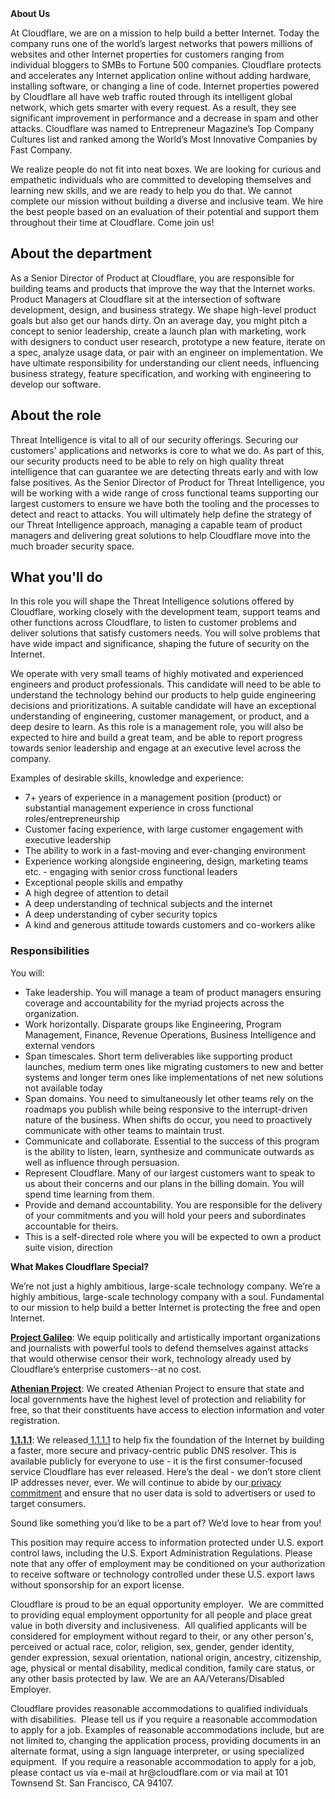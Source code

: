 <div class="content-intro">
	<div><strong>About Us</strong></div>
	<div>
		<p>At Cloudflare, we are on a mission to help build a better Internet. Today the company runs one of the world’s largest networks that powers millions of websites and other Internet properties for customers ranging from individual bloggers to SMBs to Fortune 500 companies. Cloudflare protects and accelerates any Internet application online without adding hardware, installing software, or changing a line of code. Internet properties powered by Cloudflare all have web traffic routed through its intelligent global network, which gets smarter with every request. As a result, they see significant improvement in performance and a decrease in spam and other attacks. Cloudflare was named to Entrepreneur Magazine’s Top Company Cultures list and ranked among the World’s Most Innovative Companies by Fast Company.&nbsp;</p>
		<p><span style="font-weight: 400;">We realize people do not fit into neat boxes. We are looking for curious and empathetic individuals who are committed to developing themselves and learning new skills, and we are ready to help you do that. We cannot complete our mission without building a diverse and inclusive team. We hire the best people based on an evaluation of their potential and support them throughout their time at Cloudflare. Come join us!&nbsp;</span></p>
	</div>
</div>
<h2>About the department</h2>
<p>As a Senior Director of Product at Cloudflare, you are responsible for building teams and products that improve the way that the Internet works. Product Managers at Cloudflare sit at the intersection of software development, design, and business strategy. We shape high-level product goals but also get our hands dirty. On an average day, you might pitch a concept to senior leadership, create a launch plan with marketing, work with designers to conduct user research, prototype a new feature, iterate on a spec, analyze usage data, or pair with an engineer on implementation. We have ultimate responsibility for understanding our client needs, influencing business strategy, feature specification, and working with engineering to develop our software.</p>
<h2>About the role</h2>
<p>Threat Intelligence is vital to all of our security offerings. Securing our customers' applications and networks is core to what we do. As part of this, our security products need to be able to rely on high quality threat intelligence that can guarantee we are detecting threats early and with low false positives. As the Senior Director of Product for Threat Intelligence, you will be working with a wide range of cross functional teams supporting our largest customers to ensure we have both the tooling and the processes to detect and react to attacks. You will ultimately help define the strategy of our Threat Intelligence approach, managing a capable team of product managers and delivering great solutions to help Cloudflare move into the much broader security space.</p>
<h2>What you'll do</h2>
<p>In this role you will shape the Threat Intelligence solutions offered by Cloudflare, working closely with the development team, support teams and other functions across Cloudflare, to listen to customer problems and deliver solutions that satisfy customers needs. You will solve problems that have wide impact and significance, shaping the future of security on the Internet.</p>
<p>We operate with very small teams of highly motivated and experienced engineers and product professionals. This candidate will need to be able to understand the technology behind our products to help guide engineering decisions and prioritizations. A suitable candidate will have an exceptional understanding of engineering, customer management, or product, and a deep desire to learn. As this role is a management role, you will also be expected to hire and build a great team, and be able to report progress towards senior leadership and engage at an executive level across the company.&nbsp;</p>
<p>Examples of desirable skills, knowledge and experience:</p>
<ul>
	<li>7+ years of experience in a management position (product) or substantial management experience in cross functional roles/entrepreneurship</li>
	<li>Customer facing experience, with large customer engagement with executive leadership</li>
	<li>The ability to work in a fast-moving and ever-changing environment</li>
	<li>Experience working alongside engineering, design, marketing teams etc. - engaging with senior cross functional leaders</li>
	<li>Exceptional people skills and empathy</li>
	<li>A high degree of attention to detail</li>
	<li>A deep understanding of technical subjects and the internet</li>
	<li>A deep understanding of cyber security topics</li>
	<li>A kind and generous attitude towards customers and co-workers alike</li>
</ul>
<h3>Responsibilities</h3>
<p>You will:&nbsp;</p>
<ul>
	<li>Take leadership. You will manage a team of product managers ensuring coverage and accountability for the myriad projects across the organization.&nbsp;</li>
	<li>Work horizontally. Disparate groups like Engineering, Program Management, Finance, Revenue Operations, Business Intelligence and external vendors</li>
	<li>Span timescales. Short term deliverables like supporting product launches, medium term ones like migrating customers to new and better systems and longer term ones like implementations of net new solutions not available today</li>
	<li>Span domains. You need to simultaneously let other teams rely on the roadmaps you publish while being responsive to the interrupt-driven nature of the business. When shifts do occur, you need to proactively communicate with other teams to maintain trust.&nbsp;</li>
	<li>Communicate and collaborate. Essential to the success of this program is the ability to listen, learn, synthesize and communicate outwards as well as influence through persuasion.</li>
	<li>Represent Cloudflare. Many of our largest customers want to speak to us about their concerns and our plans in the billing domain. You will spend time learning from them.&nbsp;</li>
	<li>Provide and demand accountability. You are responsible for the delivery of your commitments and you will hold your peers and subordinates accountable for theirs.&nbsp;</li>
	<li>This is a self-directed role where you will be expected to own a product suite vision, direction</li>
</ul>
<div class="content-conclusion">
	<p><strong>What Makes Cloudflare Special?</strong></p>
	<p><span style="font-weight: 400;">We’re not just a highly ambitious, large-scale technology company. We’re a highly ambitious, large-scale technology company with a soul. Fundamental to our mission to help build a better Internet is protecting the free and open Internet.</span></p>
	<p><a href="https://blog.cloudflare.com/protecting-free-expression-online/"><strong>Project Galileo</strong></a><span style="font-weight: 400;">: We equip politically and artistically important organizations and journalists with powerful tools to defend themselves against attacks that would otherwise censor their work, technology already used by Cloudflare’s enterprise customers--at no cost.</span></p>
	<p><strong><a href="https://www.cloudflare.com/athenian/">Athenian Project</a></strong><span style="font-weight: 400;">: We created Athenian Project to ensure that state and local governments have the highest level of protection and reliability for free, so that their constituents have access to election information and voter registration.</span></p>
	<p><a href="https://1.1.1.1/"><strong>1.1.1.1</strong></a><span style="font-weight: 400;">: We released</span><a href="https://1.1.1.1/"> <span style="font-weight: 400;">1.1.1.1</span></a><span style="font-weight: 400;"> to help fix the foundation of the Internet by building a faster, more secure and privacy-centric public DNS resolver. This is available publicly for everyone to use - it is the first consumer-focused service Cloudflare has ever released. Here’s the deal - we don’t store client IP addresses never, ever. We will continue to abide by our</span><a href="https://developers.cloudflare.com/1.1.1.1/privacy/public-dns-resolver"> privacy commitment</a><span style="font-weight: 400;"> and ensure that no user data is sold to advertisers or used to target consumers.</span></p>
	<p><span style="font-weight: 400;">Sound like something you’d like to be a part of? We’d love to hear from you!</span></p>
	<p><span style="font-weight: 400;">This position may require access to information protected under U.S. export control laws, including the U.S. Export Administration Regulations. Please note that any offer of employment may be conditioned on your authorization to receive software or technology controlled under these U.S. export laws without sponsorship for an export license.</span></p>
	<p><span style="font-weight: 400;">Cloudflare is proud to be an equal opportunity employer. &nbsp;We are committed to providing equal employment opportunity for all people and place great value in both diversity and inclusiveness. &nbsp;All qualified applicants will be considered for employment without regard to their, or any other person's, perceived or actual</span> <span style="font-weight: 400;">race, color, religion, sex, gender, gender identity, gender expression, sexual orientation, national origin, ancestry, citizenship, age, physical or mental disability, medical condition, family care status, or any other basis protected by law. </span><span style="font-weight: 400;">We are an AA/Veterans/Disabled Employer.</span></p>
	<p><span style="font-weight: 400;">Cloudflare provides reasonable accommodations to qualified individuals with disabilities. &nbsp;Please tell us if you require a reasonable accommodation to apply for a job. Examples of reasonable accommodations include, but are not limited to, changing the application process, providing documents in an alternate format, using a sign language interpreter, or using specialized equipment. &nbsp;If you require a reasonable accommodation to apply for a job, please contact us via e-mail at </span><span style="font-weight: 400;">hr@cloudflare.com</span><span style="font-weight: 400;"> or via mail at 101 Townsend St. San Francisco, CA 94107.</span></p>
</div>
